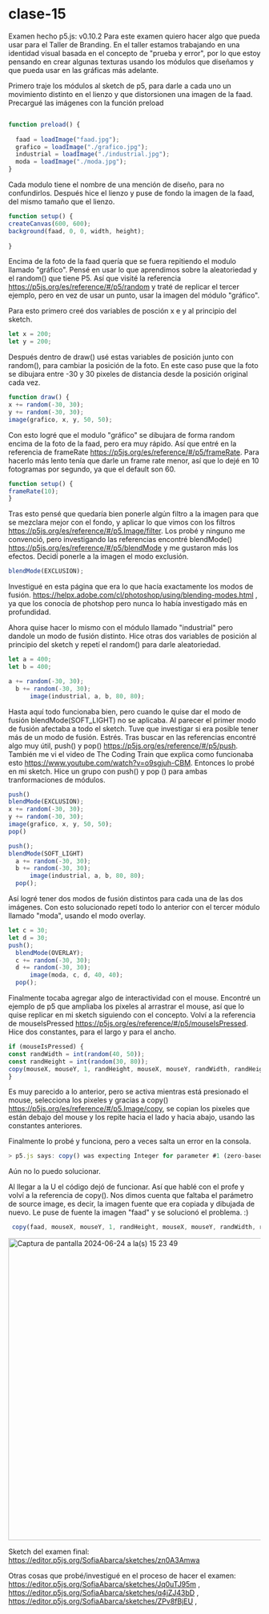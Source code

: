 # clase-15
Examen hecho p5.js: v0.10.2
Para este examen quiero hacer algo que pueda usar para el Taller de Branding. En el taller estamos trabajando en una identidad visual basada en el concepto de "prueba y error", por lo que estoy pensando en crear algunas texturas usando los módulos que diseñamos y que pueda usar en las gráficas más adelante. 

Primero traje los módulos al sketch de p5, para darle a cada uno un movimiento distinto en el lienzo y que distorsionen una imagen de la faad.
Precargué las imágenes con la función preload

``` javascript

function preload() {
  
  faad = loadImage("faad.jpg");
  grafico = loadImage("./grafico.jpg");
  industrial = loadImage("./industrial.jpg");
  moda = loadImage("./moda.jpg");
}
```
Cada modulo tiene el nombre de una mención de diseño, para no confundirlos. Después hice el lienzo y puse de fondo la imagen de la faad, del mismo tamaño que el lienzo.
``` javascript
function setup() {
createCanvas(600, 600);
background(faad, 0, 0, width, height);
  
}
```
Encima de la foto de la faad quería que se fuera repitiendo el modulo llamado "gráfico". Pensé en usar lo que aprendimos sobre la aleatoriedad y el random() que tiene P5. Así que visité la referencia https://p5js.org/es/reference/#/p5/random y traté de replicar el tercer ejemplo, pero en vez de usar un punto, usar la imagen del módulo "gráfico". 

Para esto primero creé dos variables de posción x e y al principio del sketch.
``` javascript
let x = 200;
let y = 200;
```
Después dentro de draw() usé estas variables de posición junto con random(), para cambiar la posición de la foto. En este caso puse que la foto se dibujara entre -30 y 30 pixeles de distancia desde la posición original cada vez.
``` javascript
function draw() {
x += random(-30, 30);
y += random(-30, 30);
image(grafico, x, y, 50, 50);
```
Con esto logré que el modulo "gráfico" se dibujara de forma random encima de la foto de la faad, pero era muy rápido. Así que entré en la referencia de frameRate https://p5js.org/es/reference/#/p5/frameRate. Para hacerlo más lento tenía que darle un frame rate menor, así que lo dejé en 10 fotogramas por segundo, ya que el default son 60.
``` javascript
function setup() {
frameRate(10);
}
```

Tras esto pensé que quedaría bien ponerle algún filtro a la imagen para que se mezclara mejor con el fondo, y aplicar lo que vimos con los filtros https://p5js.org/es/reference/#/p5.Image/filter.  Los probé y ninguno me convenció, pero investigando las referencias encontré blendMode() https://p5js.org/es/reference/#/p5/blendMode y me gustaron más los efectos. Decidí ponerle a la imagen el modo exclusión.
``` javascript
blendMode(EXCLUSION);
```
Investigué en esta página que era lo que hacía exactamente los modos de fusión. https://helpx.adobe.com/cl/photoshop/using/blending-modes.html , ya que los conocía de photshop pero nunca lo había investigado más en profundidad.

Ahora quise hacer lo mismo con el módulo llamado "industrial" pero dandole un modo de fusión distinto. Hice otras dos variables de posición al principio del sketch y repetí el random() para darle aleatoriedad.
``` javascript
let a = 400;
let b = 400;
```
``` javascript
a += random(-30, 30);
  b += random(-30, 30);
      image(industrial, a, b, 80, 80);
```
Hasta aquí todo funcionaba bien, pero cuando le quise dar el modo de fusión blendMode(SOFT_LIGHT) no se aplicaba. Al parecer el primer modo de fusión afectaba a todo el sketch. Tuve que investigar si era posible tener más de un modo de fusión. Estrés. Tras buscar en las referencias encontré algo muy útil, push() y pop() https://p5js.org/es/reference/#/p5/push. También me vi el video de The Coding Train que explica como funcionaba esto https://www.youtube.com/watch?v=o9sgjuh-CBM.
Entonces lo probé en mi sketch. Hice un grupo con push() y pop () para ambas tranformaciones de módulos.
``` javascript
push()
blendMode(EXCLUSION);
x += random(-30, 30);
y += random(-30, 30);
image(grafico, x, y, 50, 50);
pop()
```
``` javascript
push();
blendMode(SOFT_LIGHT)
  a += random(-30, 30);
  b += random(-30, 30);
      image(industrial, a, b, 80, 80);
  pop();

```
Así logré tener dos modos de fusión distintos para cada una de las dos imágenes. Con esto solucionado repetí todo lo anterior con el tercer módulo llamado "moda", usando el modo overlay.
``` javascript
let c = 30;
let d = 30;
push();
  blendMode(OVERLAY);
  c += random(-30, 30);
  d += random(-30, 30);
      image(moda, c, d, 40, 40);
  pop();
```
Finalmente tocaba agregar algo de interactividad con el mouse. Encontré un ejemplo de p5 que ampliaba los pixeles al arrastrar el mouse, así que lo quise replicar en mi sketch siguiendo con el concepto. Volví a la referencia de mouseIsPressed https://p5js.org/es/reference/#/p5/mouseIsPressed. Hice dos constantes, para el largo y para el ancho.
``` javascript
if (mouseIsPressed) {
const randWidth = int(random(40, 50));
const randHeight = int(random(30, 80));
copy(mouseX, mouseY, 1, randHeight, mouseX, mouseY, randWidth, randHeight);
}
```
Es muy parecido a lo anterior, pero se activa mientras está presionado el mouse, selecciona los pixeles y gracias a copy() https://p5js.org/es/reference/#/p5.Image/copy, se copian los pixeles que están debajo del mouse y los repite hacia el lado y hacia abajo, usando las constantes anteriores.

Finalmente lo probé y funciona, pero a veces salta un error en la consola.
``` javascript
> p5.js says: copy() was expecting Integer for parameter #1 (zero-based index), received number instead at blob:https://preview.p5js.org/77c42ecf-36ea-4529-b563-32e626c539d7:92:5. [http://p5js.org/reference/#p5/copy]
```
Aún no lo puedo solucionar.

Al llegar a la U el código dejó de funcionar. Así que hablé con el profe y volví a la referencia de copy(). Nos dimos cuenta que faltaba el parámetro de source image, es decir, la imagen fuente que era copiada y dibujada de nuevo. Le puse de fuente la imagen "faad" y se solucionó el problema. :)
``` javascript
 copy(faad, mouseX, mouseY, 1, randHeight, mouseX, mouseY, randWidth, randHeight);
```

<img width="603" alt="Captura de pantalla 2024-06-24 a la(s) 15 23 49" src="https://github.com/SofiaAbarca/dis9034-2024-1/assets/163044808/fcfcf9a0-6751-461e-999c-355f462560f7">

Sketch del examen final: https://editor.p5js.org/SofiaAbarca/sketches/zn0A3Amwa


Otras cosas que probé/investigué en el proceso de hacer el examen:  https://editor.p5js.org/SofiaAbarca/sketches/Jq0uTJ95m , https://editor.p5js.org/SofiaAbarca/sketches/q4jZJ43bD , https://editor.p5js.org/SofiaAbarca/sketches/ZPv8fBjEU , 







 
